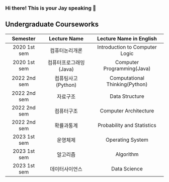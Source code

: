 ### Hi there! This is your Jay speaking 👋

<!--
**bestfourteen14/bestfourteen14** is a ✨ _special_ ✨ repository because its `README.md` (this file) appears on your GitHub profile.

Here are some ideas to get you started:

- 🔭 I’m currently working on ...
- 🌱 I’m currently learning ...
- 👯 I’m looking to collaborate on ...
- 🤔 I’m looking for help with ...
- 💬 Ask me about ...
- 📫 How to reach me: ...
- 😄 Pronouns: ...
- ⚡ Fun fact: ...
-->

## Undergraduate Courseworks
<div align=center>

|Semester|Lecture Name|Lecture Name in English|
|:------------:|:---------------:|:--------------------------------:|
|2020&nbsp;1st sem|컴퓨터논리개론|Introduction to Computer Logic|
|2020&nbsp;1st sem|컴퓨터프로그래밍(Java)|Computer Programming(Java)|
|2022&nbsp;2nd sem|컴퓨팅사고(Python)|Computational Thinking(Python)|
|2022&nbsp;2nd sem|자료구조|Data Structure|
|2022&nbsp;2nd sem|컴퓨터구조|Computer Architecture|
|2022&nbsp;2nd sem|확률과통계|Probability and Statistics|
|2023&nbsp;1st sem|운영체제|Operating System|
|2023&nbsp;1st sem|알고리즘|Algorithm|
|2023&nbsp;1st sem|데이터사이언스|Data Science|
</div>
